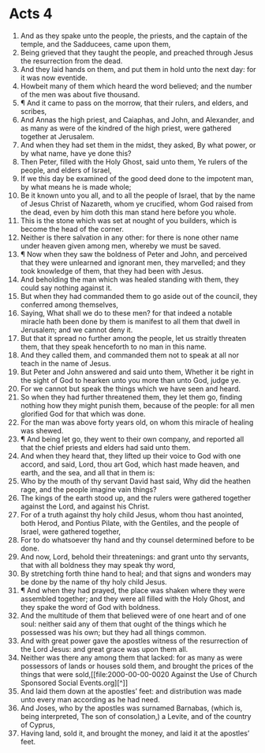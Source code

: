 ﻿# Acts 4
1. And as they spake unto the people, the priests, and the captain of the temple, and the Sadducees, came upon them, 
2. Being grieved that they taught the people, and preached through Jesus the resurrection from the dead. 
3. And they laid hands on them, and put them in hold unto the next day: for it was now eventide. 
4. Howbeit many of them which heard the word believed; and the number of the men was about five thousand. 
5. ¶ And it came to pass on the morrow, that their rulers, and elders, and scribes, 
6. And Annas the high priest, and Caiaphas, and John, and Alexander, and as many as were of the kindred of the high priest, were gathered together at Jerusalem. 
7. And when they had set them in the midst, they asked, By what power, or by what name, have ye done this? 
8. Then Peter, filled with the Holy Ghost, said unto them, Ye rulers of the people, and elders of Israel, 
9. If we this day be examined of the good deed done to the impotent man, by what means he is made whole; 
10. Be it known unto you all, and to all the people of Israel, that by the name of Jesus Christ of Nazareth, whom ye crucified, whom God raised from the dead, even by him doth this man stand here before you whole. 
11. This is the stone which was set at nought of you builders, which is become the head of the corner. 
12. Neither is there salvation in any other: for there is none other name under heaven given among men, whereby we must be saved. 
13. ¶ Now when they saw the boldness of Peter and John, and perceived that they were unlearned and ignorant men, they marvelled; and they took knowledge of them, that they had been with Jesus. 
14. And beholding the man which was healed standing with them, they could say nothing against it. 
15. But when they had commanded them to go aside out of the council, they conferred among themselves, 
16. Saying, What shall we do to these men? for that indeed a notable miracle hath been done by them is manifest to all them that dwell in Jerusalem; and we cannot deny it. 
17. But that it spread no further among the people, let us straitly threaten them, that they speak henceforth to no man in this name. 
18. And they called them, and commanded them not to speak at all nor teach in the name of Jesus. 
19. But Peter and John answered and said unto them, Whether it be right in the sight of God to hearken unto you more than unto God, judge ye. 
20. For we cannot but speak the things which we have seen and heard. 
21. So when they had further threatened them, they let them go, finding nothing how they might punish them, because of the people: for all men glorified God for that which was done. 
22. For the man was above forty years old, on whom this miracle of healing was shewed. 
23. ¶ And being let go, they went to their own company, and reported all that the chief priests and elders had said unto them. 
24. And when they heard that, they lifted up their voice to God with one accord, and said, Lord, thou art God, which hast made heaven, and earth, and the sea, and all that in them is: 
25. Who by the mouth of thy servant David hast said, Why did the heathen rage, and the people imagine vain things? 
26. The kings of the earth stood up, and the rulers were gathered together against the Lord, and against his Christ. 
27. For of a truth against thy holy child Jesus, whom thou hast anointed, both Herod, and Pontius Pilate, with the Gentiles, and the people of Israel, were gathered together, 
28. For to do whatsoever thy hand and thy counsel determined before to be done. 
29. And now, Lord, behold their threatenings: and grant unto thy servants, that with all boldness they may speak thy word, 
30. By stretching forth thine hand to heal; and that signs and wonders may be done by the name of thy holy child Jesus. 
31. ¶ And when they had prayed, the place was shaken where they were assembled together; and they were all filled with the Holy Ghost, and they spake the word of God with boldness. 
32. And the multitude of them that believed were of one heart and of one soul: neither said any of them that ought of the things which he possessed was his own; but they had all things common. 
33. And with great power gave the apostles witness of the resurrection of the Lord Jesus: and great grace was upon them all. 
34. Neither was there any among them that lacked: for as many as were possessors of lands or houses sold them, and brought the prices of the things that were sold,[[file:2000-00-00-0020 Against the Use of Church Sponsored Social Events.org][^]] 
35. And laid them down at the apostles’ feet: and distribution was made unto every man according as he had need. 
36. And Joses, who by the apostles was surnamed Barnabas, (which is, being interpreted, The son of consolation,) a Levite, and of the country of Cyprus, 
37. Having land, sold it, and brought the money, and laid it at the apostles’ feet. 
